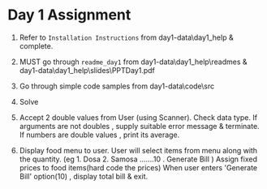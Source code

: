 # Day 1 Assignment

1. Refer to `Installation Instructions` from day1-data\day1_help & complete.

2. MUST go through `readme_day1`  from day1-data\day1_help\readmes & day1-data\day1_help\slides\PPTDay1.pdf

3. Go through simple code samples from day1-data\code\src

4. Solve 

5. Accept 2 double values from User (using Scanner). Check data type. If arguments are not doubles , supply suitable error message & terminate.
If numbers are double values , print its average.

6. Display food menu to user. User will select items from menu along with the quantity. (eg 1. Dosa 2. Samosa .......10 . Generate Bill ) Assign fixed prices to food items(hard code the prices)
When user enters 'Generate Bill' option(10) , display total bill & exit.
